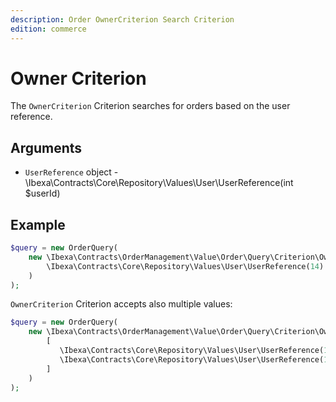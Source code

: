 ```yaml
---
description: Order OwnerCriterion Search Criterion
edition: commerce
---
```


# Owner Criterion

The `OwnerCriterion` Criterion searches for orders based on the user reference.

## Arguments

- `UserReference` object - \Ibexa\Contracts\Core\Repository\Values\User\UserReference(int $userId)

## Example

``` php
$query = new OrderQuery(
    new \Ibexa\Contracts\OrderManagement\Value\Order\Query\Criterion\OwnerCriterion(
        \Ibexa\Contracts\Core\Repository\Values\User\UserReference(14)
    )
);
```

`OwnerCriterion` Criterion accepts also multiple values:

``` php
$query = new OrderQuery(
    new \Ibexa\Contracts\OrderManagement\Value\Order\Query\Criterion\OwnerCriterion(
        [
           \Ibexa\Contracts\Core\Repository\Values\User\UserReference(14),
           \Ibexa\Contracts\Core\Repository\Values\User\UserReference(123),
        ]
    )
);
```